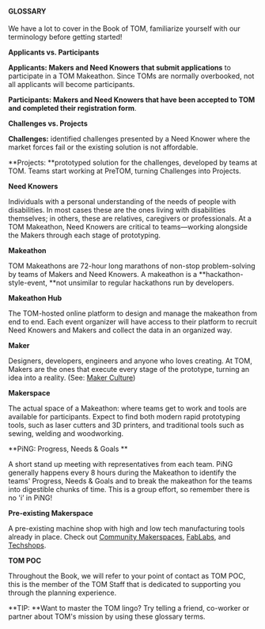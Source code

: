 #### GLOSSARY

We have a lot to cover in the Book of TOM, familiarize yourself with our terminology before getting started!

**Applicants vs. Participants**

**Applicants: **Makers and Need Knowers that submit** applications** to participate in a TOM Makeathon. Since TOMs are normally overbooked, not all applicants will become participants.

**Participants: **Makers and Need Knowers that have been accepted to TOM and completed their** registration form**.

**Challenges vs. Projects**

**Challenges:** identified challenges presented by a Need Knower where the market forces fail or the existing solution is not affordable.

**Projects: **prototyped solution for the challenges, developed by teams at TOM. Teams start working at PreTOM, turning Challenges into Projects.

**Need Knowers**

Individuals with a personal understanding of the needs of people with disabilities. In most cases these are the ones living with disabilities themselves; in others, these are relatives, caregivers or professionals. At a TOM Makeathon, Need Knowers are critical  to teams—working alongside the Makers through each stage of prototyping.

**Makeathon**

TOM Makeathons are 72-hour long marathons of non-stop problem-solving by teams of Makers and Need Knowers. A makeathon is a **hackathon-style-event, **not unsimilar to regular hackathons run by developers.

**Makeathon Hub**

The TOM-hosted online platform to design and manage the makeathon from end to end.  Each event organizer will have access to their platform to recruit Need Knowers and Makers and collect the data in an organized way.

**Maker**

Designers, developers, engineers and anyone who loves creating. At TOM, Makers are the ones that execute every stage of the prototype, turning an idea into a reality. (See: [Maker ](https://en.wikipedia.org/wiki/Maker_culture)[Culture](https://en.wikipedia.org/wiki/Maker_culture))



**Makerspace**

The actual space of a Makeathon: where teams get to work and tools are available for participants. Expect to find both modern rapid prototyping tools, such as laser cutters and 3D printers, and traditional tools such as sewing, welding and woodworking.

**PiNG: Progress, Needs & Goals **

A short stand up meeting with representatives from each team. PiNG generally happens every 8 hours during the Makeathon to identify the teams' Progress, Needs & Goals and to break the makeathon for the teams into digestible chunks of time. This is a group effort, so remember there is no 'i’ in PiNG!

**Pre-existing Makerspace**

A pre-existing machine shop with high and low tech manufacturing tools already in place. Check out [Community Makerspaces](http://www.hackerspaces.org/), [FabLabs](https://en.wikipedia.org/wiki/Fab_lab), and [Techshops](http://www.techshop.ws/).

**TOM POC**

Throughout the Book, we will refer to your point of contact as TOM POC, this is the member of the TOM Staff that is dedicated to supporting you through the planning experience.

**TIP: **Want to master the TOM lingo? Try telling a friend, co-worker or partner about TOM's mission by using these glossary terms.
